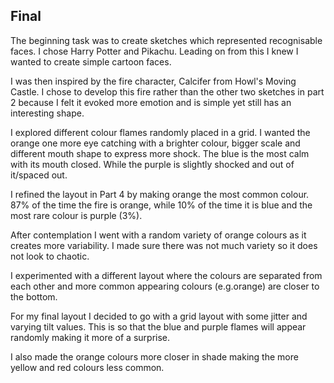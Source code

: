 ## Final

The beginning task was to create sketches which represented recognisable faces. I chose Harry Potter and Pikachu. Leading on from this I knew I wanted to create simple cartoon faces. 

I was then inspired by the fire character, Calcifer from Howl's Moving Castle. I chose to develop this fire rather than the other two sketches in part 2 because I felt it evoked more emotion and is simple yet still has an interesting shape. 

I explored different colour flames randomly placed in a grid. I wanted the orange one more eye catching with a brighter colour, bigger scale and different mouth shape to express more shock. The blue is the most calm with its mouth closed. While the purple is slightly shocked and out of it/spaced out.

I refined the layout in Part 4 by making orange the most common colour. 87% of the time the fire is orange, while 10% of the time it is blue and the most rare colour is purple (3%). 

After contemplation I went with a random variety of orange colours as it creates more variability. I made sure there was not much variety so it does not look to chaotic. 

I experimented with a different layout where the colours are separated from each other and more common appearing colours (e.g.orange) are closer to the bottom.

For my final layout I decided to go with a grid layout with some jitter and varying tilt values. This is so that the blue and purple flames will appear randomly making it more of a surprise.

I also made the orange colours more closer in shade making the more yellow and red colours less common. 